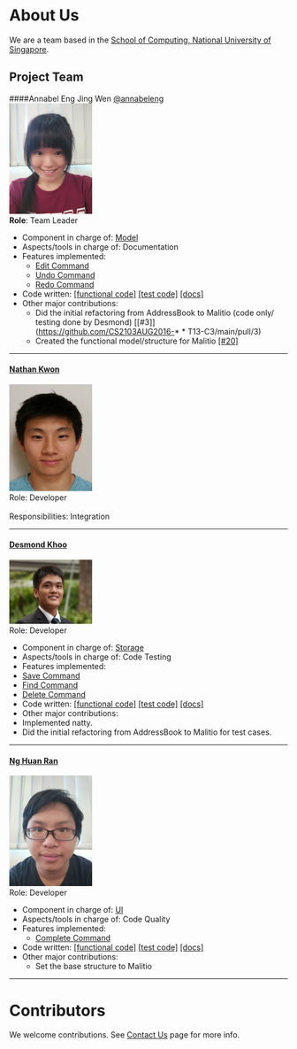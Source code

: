 # About Us

We are a team based in the [School of Computing, National University of Singapore](http://www.comp.nus.edu.sg).

## Project Team

####Annabel Eng Jing Wen [@annabeleng](http://github.com/annabeleng)  <br>
<img src="images/AnnabelEng.jpg" width="150"><br>
**Role**: Team Leader <br>
* Component in charge of: [Model](https://github.com/CS2103AUG2016-T13-C3/main/blob/master/docs/DeveloperGuide.md#model-component) <br>
* Aspects/tools in charge of: Documentation <br>
* Features implemented: <br>
   * [Edit Command](https://github.com/CS2103AUG2016-T13-C3/main/blob/master/docs/UserGuide.md#edit-a-task--edit) <br>
   * [Undo Command](https://github.com/CS2103AUG2016-T13-C3/main/blob/master/docs/UserGuide.md#undo-the-most-recent-action-undo) <br>
   * [Redo Command](https://github.com/CS2103AUG2016-T13-C3/main/blob/master/docs/UserGuide.md#redo-the-most-recent-action-redo) <br>
* Code written: [[functional code]](https://github.com/CS2103AUG2016-T13-C3/main/blob/master/collated/main/A0129595N.md) [[test code]](https://github.com/CS2103AUG2016-T13-C3/main/blob/master/collated/docs/A0129595N.md) [[docs]](https://github.com/CS2103AUG2016-T13-C3/main/blob/master/collated/test/A0129595N.md) <br>
* Other major contributions: <br>
   * Did the initial refactoring from AddressBook to Malitio (code only/ testing done by Desmond) [[#3]](https://github.com/CS2103AUG2016-* * T13-C3/main/pull/3) <br>
   * Created the functional model/structure for Malitio [[#20]](https://github.com/CS2103AUG2016-T13-C3/main/pull/20)

-----

#### [Nathan Kwon](https://github.com/kwonn)
<img src="images/NathanKwon.jpg" width="150"><br>
Role: Developer <br>  
Responsibilities: Integration

-----

#### [Desmond Khoo](http://github.com/DesmondKhoo) 
<img src="images/DesmondKhoo.jpg" width="150"><br>
Role: Developer <br>  
* Component in charge of: [Storage](https://github.com/CS2103AUG2016-T13-C3/main/blob/master/docs/DeveloperGuide.md#storage-component) <br>
* Aspects/tools in charge of: Code Testing <br>
* Features implemented: <br>
 * [Save Command](https://github.com/CS2103AUG2016-T13-C3/main/blob/master/docs/UserGuide.md#specifying-location-of-local-data-file-save) <br>
 * [Find Command](https://github.com/CS2103AUG2016-T13-C3/main/blob/master/docs/UserGuide.md#finding-all-deadlinesfloating-tasksevents-containing-any-keyword-in-their-names-and-tags-find) <br>
 * [Delete Command](https://github.com/CS2103AUG2016-T13-C3/main/blob/master/docs/UserGuide.md#deleting-a-task--delete) <br>
* Code written: [[functional code]](https://github.com/CS2103AUG2016-T13-C3/main/blob/master/collated/main/a0126633j.md) [[test code]](https://github.com/CS2103AUG2016-T13-C3/main/blob/master/collated/docs/a0126633j.md) [[docs]](https://github.com/CS2103AUG2016-T13-C3/main/blob/master/collated/test/a0126633j.md) <br>
* Other major contributions: <br>
 * Implemented natty.
 * Did the initial refactoring from AddressBook to Malitio for test cases.
-----

#### [Ng Huan Ran](https://github.com/shusiner)
<img src="images/NgHuanRan.jpg" width="150"><br>
Role: Developer <br>  
* Component in charge of: [UI](https://github.com/CS2103AUG2016-T13-C3/main/blob/master/docs/DeveloperGuide.md#ui-component) <br>
* Aspects/tools in charge of: Code Quality <br>
* Features implemented: <br>
   * [Complete Command](https://github.com/CS2103AUG2016-T13-C3/main/blob/master/docs/UserGuide.md#edit-a-task--complete) <br>
* Code written: [[functional code]](https://github.com/CS2103AUG2016-T13-C3/main/blob/master/collated/main/A0122460W.md) [[test code]](https://github.com/CS2103AUG2016-T13-C3/main/blob/master/collated/docs/A0122460W.md) [[docs]](https://github.com/CS2103AUG2016-T13-C3/main/blob/master/collated/test/A0122460W.md) <br>
* Other major contributions: <br>
  * Set the base structure to Malitio 

-----

# Contributors

We welcome contributions. See [Contact Us](ContactUs.md) page for more info.
